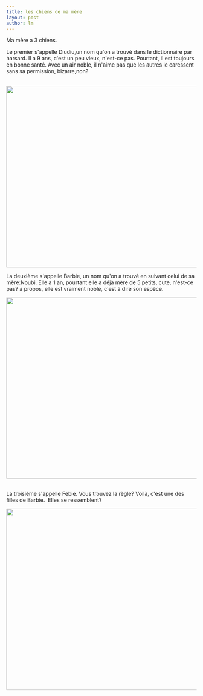 ```yaml
---
title: les chiens de ma mère 
layout: post
author: lm
---
```

<p>Ma mère a 3 chiens.</p>
<p>Le premier s&#39;appelle Diudiu,un nom qu&#39;on a trouvé dans le dictionnaire par harsard. Il a 9 ans, c&#39;est un peu vieux, n&#39;est-ce pas. Pourtant, il est toujours en bonne santé. Avec un air noble, il n&#39;aime pas que les autres le caressent sans sa permission, bizarre,non?</p>
<p> <img src="http://www.rijiben.org/wp-content/blogs/6/uploads//DSC00482.JPG" width="640" height="480" /></p>
<p>La deuxième s&#39;appelle Barbie, un nom qu&#39;on a trouvé en suivant celui de sa mère:Noubi. Elle a 1 an, pourtant elle a déjà mère de 5 petits, cute, n&#39;est-ce pas? à propos, elle est vraiment noble, c&#39;est à dire son espèce.</p>
<p><img src="http://www.rijiben.org/wp-content/blogs/6/uploads//DSC00486.JPG" width="640" height="480" /> </p>
<p>La troisième s&#39;appelle Febie. Vous trouvez la règle? Voilà, c&#39;est une des filles de Barbie.  Elles se ressemblent?</p>
<p><img src="http://www.rijiben.org/wp-content/blogs/6/uploads//DSC00484.JPG" width="640" height="480" /> </p>
